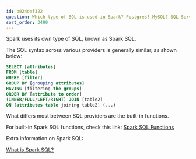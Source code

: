 ```yaml
---
id: b024daf322
question: Which type of SQL is used in Spark? Postgres? MySQL? SQL Server?
sort_order: 3490
---
```


Spark uses its own type of SQL, known as Spark SQL.

The SQL syntax across various providers is generally similar, as shown below:

```sql
SELECT [attributes]
FROM [table]
WHERE [filter]
GROUP BY [grouping attributes]
HAVING [filtering the groups]
ORDER BY [attribute to order]
(INNER/FULL/LEFT/RIGHT) JOIN [table2]
ON [attributes table joining table2] (...)
```

What differs most between SQL providers are the built-in functions.

For built-in Spark SQL functions, check this link: [Spark SQL Functions](https://spark.apache.org/docs/latest/api/sql/index.html)

Extra information on Spark SQL:

[What is Spark SQL?](https://databricks.com/glossary/what-is-spark-sql#:~:text=Spark%20SQL%20is%20a%20Spark,on%20existing%20deployments%20and%20data)